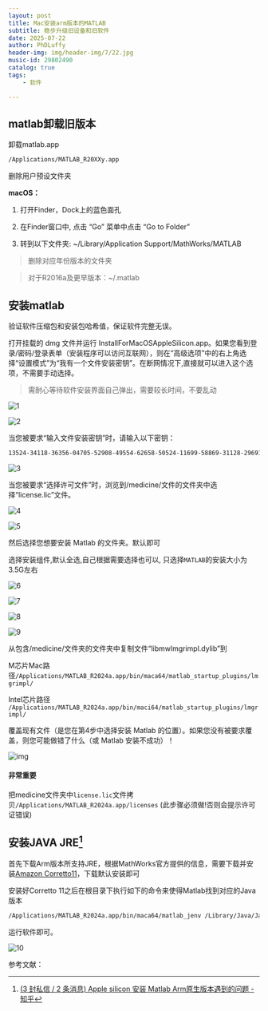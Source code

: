 ```yaml
---
layout: post
title: Mac安装arm版本的MATLAB
subtitle: 稳步升级旧设备和旧软件
date: 2025-07-22
author: PhDLuffy
header-img: img/header-img/7/22.jpg
music-id: 29802490
catalog: true
tags:
    - 软件

---
```


## matlab卸载旧版本

卸载matlab.app

```bash
/Applications/MATLAB_R20XXy.app
```

删除用户预设文件夹

**macOS：**

1. 打开Finder，Dock上的蓝色面孔

2. 在Finder窗口中, 点击 “Go” 菜单中点击 “Go to Folder”

3. 转到以下文件夹: ~/Library/Application Support/MathWorks/MATLAB

> 删除对应年份版本的文件夹

> 对于R2016a及更早版本：~/.matlab

## 安装matlab

验证软件压缩包和安装包哈希值，保证软件完整无误。

打开挂载的 dmg 文件并运行 InstallForMacOSAppleSilicon.app。如果您看到登录/密码/登录表单（安装程序可以访问互联网），则在“高级选项”中的右上角选择“设置模式”为“我有一个文件安装密钥”。在断网情况下,直接就可以进入这个选项，不需要手动选择。

> 需耐心等待软件安装界面自己弹出，需要较长时间，不要乱动

![1](https://fastly.jsdelivr.net/gh/PhDLuffy/PicGo@master/img/202507230745166.jpg)

![2](https://fastly.jsdelivr.net/gh/PhDLuffy/PicGo@master/img/202507230745433.jpg)

当您被要求“输入文件安装密钥”时，请输入以下密钥：

```bash
13524-34118-36356-04705-52908-49554-62658-50524-11699-58869-31128-29691-04297-03972-41841-25259-39095-20560-15057-30691-09676-24411-20994-63771-19270-40917
```

![3](https://fastly.jsdelivr.net/gh/PhDLuffy/PicGo@master/img/202507230745902.jpg)

当您被要求“选择许可文件”时，浏览到/medicine/文件的文件夹中选择“license.lic”文件。

![4](https://fastly.jsdelivr.net/gh/PhDLuffy/PicGo@master/img/202507230746706.jpg)

![5](https://fastly.jsdelivr.net/gh/PhDLuffy/PicGo@master/img/202507221525744.gif)

然后选择您想要安装 Matlab 的文件夹。默认即可



选择安装组件,默认全选,自己根据需要选择也可以, 只选择`MATLAB`的安装大小为3.5G左右

![6](https://fastly.jsdelivr.net/gh/PhDLuffy/PicGo@master/img/202507230746590.jpg)

![7](https://fastly.jsdelivr.net/gh/PhDLuffy/PicGo@master/img/202507230746904.jpg)

![8](https://fastly.jsdelivr.net/gh/PhDLuffy/PicGo@master/img/202507230746433.jpg)

![9](https://fastly.jsdelivr.net/gh/PhDLuffy/PicGo@master/img/202507230747750.jpg)

从包含/medicine/文件夹的文件夹中复制文件“libmwlmgrimpl.dylib”到

M芯片Mac路径`/Applications/MATLAB_R2024a.app/bin/maca64/matlab_startup_plugins/lmgrimpl/`

Intel芯片路径 `/Applications/MATLAB_R2024a.app/bin/maci64/matlab_startup_plugins/lmgrimpl/`

覆盖现有文件（是您在第4步中选择安装 Matlab 的位置）。如果您没有被要求覆盖，则您可能做错了什么（或 Matlab 安装不成功）！

![img](https://fastly.jsdelivr.net/gh/PhDLuffy/PicGo@master/img/202507221527802.gif)

#### 非常重要

把medicine文件夹中`license.lic`文件拷贝`/Applications/MATLAB_R2024a.app/licenses` (此步骤必须做!否则会提示许可证错误)

## 安装JAVA JRE[^2]

首先下载Arm版本所支持JRE，根据MathWorks官方提供的信息，需要下载并安装[Amazon Corretto11](https://corretto.aws/downloads/latest/amazon-corretto-11-aarch64-macos-jdk.pkg)，下载默认安装即可

安装好Corretto 11之后在根目录下执行如下的命令来使得Matlab找到对应的Java版本

```bash
/Applications/MATLAB_R2024a.app/bin/maca64/matlab_jenv /Library/Java/JavaVirtualMachines/amazon-corretto-11.jdk/Contents/Home
```

运行软件即可。

![10](https://fastly.jsdelivr.net/gh/PhDLuffy/PicGo@master/img/202507230747542.jpg)

参考文献：

[^1]:[MathWorks MATLAB R2024a v24.1.0.2537033 Mac/Win/Linux官方原版下载+安装激活教程 完美破解版 - MAC萌新网](https://www.macxin.com/archives/23771.html#toc_4)

[^2]:[(3 封私信 / 2 条消息) Apple silicon 安装 Matlab Arm原生版本遇到的问题 - 知乎](https://zhuanlan.zhihu.com/p/672042028)
